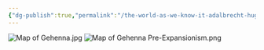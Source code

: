 ```yaml
---
{"dg-publish":true,"permalink":"/the-world-as-we-know-it-adalbrecht-hugh/the-nations/the-lands-of-gehenna/"}
---
```


![Map of Gehenna.jpg](/img/user/Map%20of%20Gehenna.jpg)
![Map of Gehenna Pre-Expansionism.png](/img/user/Map%20of%20Gehenna%20Pre-Expansionism.png)
